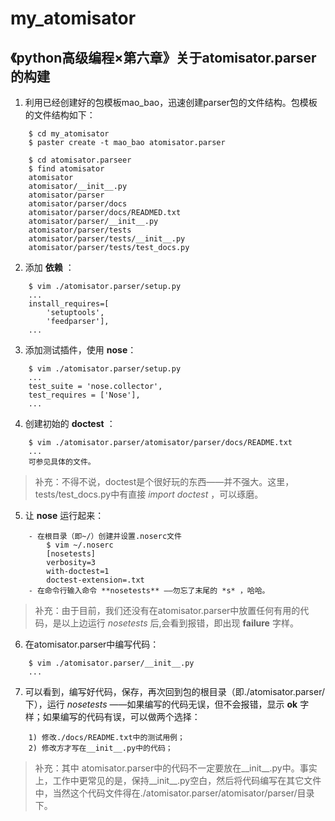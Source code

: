 # my_atomisator

## 《python高级编程×第六章》关于atomisator.parser的构建

1.   利用已经创建好的包模板mao_bao，迅速创建parser包的文件结构。包模板的文件结构如下：
```
    $ cd my_atomisator
    $ paster create -t mao_bao atomisator.parser
    
    $ cd atomisator.parseer
    $ find atomisator
    atomisator
    atomisator/__init__.py
    atomisator/parser
    atomisator/parser/docs
    atomisator/parser/docs/READMED.txt
    atomisator/parser/__init__.py
    atomisator/parser/tests
    atomisator/parser/tests/__init__.py
    atomisator/parser/tests/test_docs.py
```
2.   添加 **依赖** ：
```
    $ vim ./atomisator.parser/setup.py
    ...
    install_requires=[
        'setuptools',
        'feedparser'],
    ...
```
3.   添加测试插件，使用 **nose**：
```
    $ vim ./atomisator.parser/setup.py
    ...
    test_suite = 'nose.collector',
    test_requires = ['Nose'],
    ...
```
4.   创建初始的 **doctest** ：
```
    $ vim ./atomisator.parser/atomisator/parser/docs/README.txt
    ...
    可参见具体的文件。
```
>   补充：不得不说，doctest是个很好玩的东西——并不强大。这里，tests/test_docs.py中有直接 *import doctest* ，可以琢磨。

5.   让 **nose** 运行起来：
```
    - 在根目录（即~/）创建并设置.noserc文件
        $ vim ~/.noserc
        [nosetests]
        verbosity=3
        with-doctest=1
        doctest-extension=.txt
    - 在命令行输入命令 **nosetests** ——勿忘了末尾的 *s* ，哈哈。
```
>   补充：由于目前，我们还没有在atomisator.parser中放置任何有用的代码，是以上边运行 *nosetests* 后,会看到报错，即出现 **failure** 字样。

6.   在atomisator.parser中编写代码：
```
    $ vim ./atomisator.parser/__init__.py
    ...
```
7.   可以看到，编写好代码，保存，再次回到包的根目录（即./atomisator.parser/ 下），运行 *nosetests* ——如果编写的代码无误，但不会报错，显示 **ok** 字样；如果编写的代码有误，可以做两个选择：
```
    1) 修改./docs/README.txt中的测试用例；
    2) 修改方才写在__init__.py中的代码；
```
>   补充：其中 atomisator.parser中的代码不一定要放在__init__.py中。事实上，工作中更常见的是，保持__init__.py空白，然后将代码编写在其它文件中，当然这个代码文件得在./atomisator.parser/atomisator/parser/目录下。

